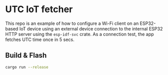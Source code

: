 # UTC IoT fetcher

This repo is an example of how to configure a Wi-Fi client on an ESP32-based IoT device using an external device connection to the internal ESP32 HTTP server using the `esp-idf-svc` crate.
As a connection test, the app fetches UTC time once in 5 secs.

## Build & Flash
```sh
cargo run --release
```